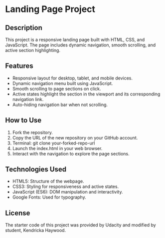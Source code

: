 # Landing Page Project

## Description
This project is a responsive landing page built with HTML, CSS, and JavaScript. The page includes dynamic navigation, smooth scrolling, and active section highlighting.

## Features
- Responsive layout for desktop, tablet, and mobile devices.
- Dynamic navigation menu built using JavaScript.
- Smooth scrolling to page sections on click.
- Active states highlight the section in the viewport and its corresponding navigation link.
- Auto-hiding navigation bar when not scrolling.

## How to Use
1. Fork the repository.
2. Copy the URL of the new repository on your GitHub account.
3. Terminal: git clone your-forked-repo-url
4. Launch the index.html in your web browser.
5. Interact with the navigation to explore the page sections.

## Technologies Used

- HTML5: Structure of the webpage.
- CSS3: Styling for responsiveness and active states.
- JavaScript (ES6): DOM manipulation and interactivity.
- Google Fonts: Used for typography.

## License
The starter code of this project was provided by Udacity and modified by student, Kendricka Haywood.